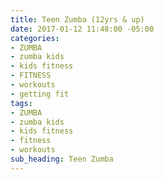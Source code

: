 ```yaml
---
title: Teen Zumba (12yrs & up)
date: 2017-01-12 11:48:00 -05:00
categories:
- ZUMBA
- zumba kids
- kids fitness
- FITNESS
- workouts
- getting fit
tags:
- ZUMBA
- zumba kids
- kids fitness
- fitness
- workouts
sub_heading: Teen Zumba
---
```


